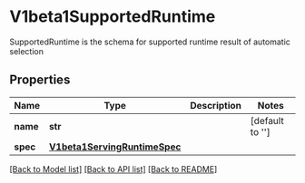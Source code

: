 # V1beta1SupportedRuntime

SupportedRuntime is the schema for supported runtime result of automatic selection

## Properties

| Name     | Type    | Description | Notes           |
|----------|---------|-------------|-----------------|
| **name** | **str** |             | [default to ''] |
| **spec** | [**V1beta1ServingRuntimeSpec**](V1beta1ServingRuntimeSpec.md) |             |

[[Back to Model list]](../README.md#documentation-for-models) [[Back to API list]](../README.md#documentation-for-api-endpoints) [[Back to README]](../README.md)
